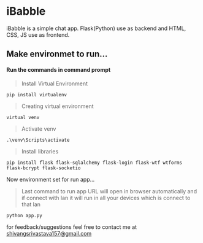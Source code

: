 # iBabble
iBabble is a simple chat app.
Flask(Python) use as backend and HTML, CSS, JS use as frontend.

## Make environmet to run...

#### Run the commands in command prompt

> Install Virtual Environment
``` 
pip install virtualenv 
```

> Creating virtual environment
``` 
virtual venv 
```

> Activate venv
``` 
.\venv\Scripts\activate 
```

> Install libraries
``` 
pip install flask flask-sqlalchemy flask-login flask-wtf wtforms flask-bcrypt flask-socketio 
```

Now environment set for run app...
> Last command to run app
> URL will open in browser automatically
> and if connect with lan it will run in all your devices which is connect to that lan
```
python app.py
```

for feedback/suggestions feel free to contact me at shivangsrivastava157@gmail.com


